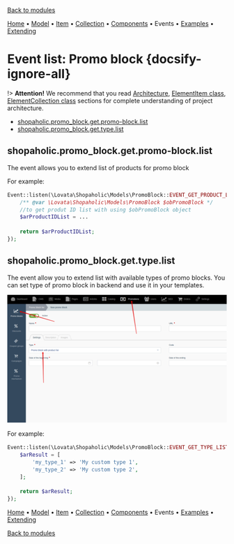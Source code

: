 [Back to modules](modules/home.md)

[Home](modules/promo-block/home.md)
• [Model](modules/promo-block/model/model.md)
• [Item](modules/promo-block/item/item.md)
• [Collection](modules/promo-block/collection/collection.md)
• [Components](modules/promo-block/component/component.md)
• Events
• [Examples](modules/promo-block/examples/examples.md)
• [Extending](modules/promo-block/extending/extending.md)

# Event list: Promo block {docsify-ignore-all}

!> **Attention!**  We recommend that you read [Architecture](home.md#architecture), [ElementItem class](item-class/item-class.md),
[ElementCollection class](collection-class/collection-class.md) sections for complete understanding of  project architecture.

* [shopaholic.promo_block.get.promo-block.list](#shopaholicpromo_blockgetpromo-blocklist)
* [shopaholic.promo_block.get.type.list](#shopaholicpromo_blockgettypelist)

## **shopaholic.promo_block.get.promo-block.list**

The event allows you to extend list of products for promo block

For example:
```php
Event::listen(\Lovata\Shopaholic\Models\PromoBlock::EVENT_GET_PRODUCT_LIST, function($obPromoBlock) {
    /** @var \Lovata\Shopaholic\Models\PromoBlock $obPromoBlock */
    //to get produt ID list with using $obPromoBlock object
    $arProductIDList = ...
    
    return $arProductIDList;
});
```

## **shopaholic.promo_block.get.type.list**

The event allow you to extend list with available types of promo blocks.
You can set type of promo block in backend and use it in your templates.

![](./../../../assets/images/backend-promo-block-3.png)

For example:
```php
Event::listen(\Lovata\Shopaholic\Models\PromoBlock::EVENT_GET_TYPE_LIST, function() {
    $arResult = [
        'my_type_1' => 'My custom type 1',
        'my_type_2' => 'My custom type 2',
    ];
    
    return $arResult;
});
```


[Home](modules/promo-block/home.md)
• [Model](modules/promo-block/model/model.md)
• [Item](modules/promo-block/item/item.md)
• [Collection](modules/promo-block/collection/collection.md)
• [Components](modules/promo-block/component/component.md)
• Events
• [Examples](modules/promo-block/examples/examples.md)
• [Extending](modules/promo-block/extending/extending.md)

[Back to modules](modules/home.md)
